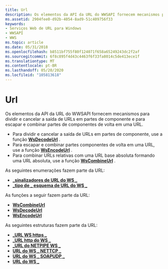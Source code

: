 ```yaml
---
title: Url
description: Os elementos da API da URL do WWSAPI fornecem mecanismos para dividir e cancelar a saída de URLs em partes de componente e para escapar e combinar partes de componentes de volta em uma URL.
ms.assetid: 2904fee0-d92b-4054-8ad9-51c409756f33
keywords:
- Serviços Web de URL para Windows
- WWSAPI
- WWS
ms.topic: article
ms.date: 05/31/2018
ms.openlocfilehash: b8511bf755f80f124071f658a65249243dc2f2af
ms.sourcegitcommit: 6f8c895f4d43c4463f6f33fa8014c5de413ece1f
ms.translationtype: MT
ms.contentlocale: pt-BR
ms.lasthandoff: 05/20/2020
ms.locfileid: "105813618"
---
```

# <a name="url"></a>Url

Os elementos da API da URL do WWSAPI fornecem mecanismos para dividir e cancelar a saída de URLs em partes de componente e para escapar e combinar partes de componentes de volta em uma URL.

-   Para dividir e cancelar a saída de URLs em partes de componente, use a função [**WsDecodeUrl**](/windows/desktop/api/WebServices/nf-webservices-wsdecodeurl) .
-   Para escapar e combinar partes componentes de volta em uma URL, use a função [**WsEncodeUrl**](/windows/desktop/api/WebServices/nf-webservices-wsencodeurl) .
-   Para combinar URLs relativas com uma URL base absoluta formando uma URL absoluta, use a função [**WsCombineUrl**](/windows/desktop/api/WebServices/nf-webservices-wscombineurl) .

As seguintes enumerações fazem parte da URL:

-   [**\_sinalizadores de URL do WS \_**](/windows/win32/api/webservices/ne-webservices-ws_xml_writer_encoding_type)
-   [**\_tipo de \_ esquema de URL do WS \_**](/windows/desktop/api/WebServices/ne-webservices-ws_url_scheme_type)

As funções a seguir fazem parte da URL:

-   [**WsCombineUrl**](/windows/desktop/api/WebServices/nf-webservices-wscombineurl)
-   [**WsDecodeUrl**](/windows/desktop/api/WebServices/nf-webservices-wsdecodeurl)
-   [**WsEncodeUrl**](/windows/desktop/api/WebServices/nf-webservices-wsencodeurl)

As seguintes estruturas fazem parte da URL:

-   [**\_URL WS https \_**](/windows/desktop/api/WebServices/ns-webservices-ws_https_url)
-   [**\_URL http do WS \_**](/windows/desktop/api/WebServices/ns-webservices-ws_http_url)
-   [**\_URL do NETPIPE WS \_**](/windows/desktop/api/WebServices/ns-webservices-ws_namedpipe_sspi_transport_security_binding)
-   [**URL do WS \_ NETTCP \_**](/windows/desktop/api/WebServices/ns-webservices-ws_nettcp_url)
-   [**URL do WS \_ SOAPUDP \_**](/windows/desktop/api/WebServices/ns-webservices-ws_soapudp_url)
-   [**URL do WS \_**](/windows/desktop/api/WebServices/ns-webservices-ws_url)

 

 




